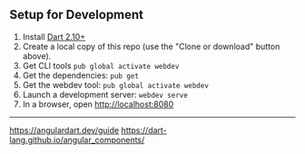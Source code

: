 ## Setup for Development

1. Install [Dart 2.10+](https://dart.dev/get-dart)
1. Create a local copy of this repo (use the "Clone or download" button above).
1. Get CLI tools `pub global activate webdev`
1. Get the dependencies: `pub get`
1. Get the webdev tool: `pub global activate webdev`
1. Launch a development server: `webdev serve`
1. In a browser, open [http://localhost:8080](http://localhost:8080)

---

https://angulardart.dev/guide
https://dart-lang.github.io/angular_components/
